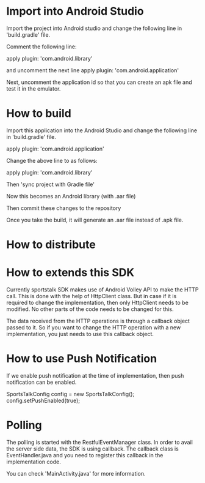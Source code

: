 
 Import into Android Studio
 ==========================
 Import the project into Android studio and change the following line in 'build.gradle' file.
  
  Comment the following line:
  
  apply plugin: 'com.android.library'
  
  and uncomment the next line
  apply plugin: 'com.android.application'
  
  Next, uncomment the application id so that you can create an apk file and test it in the emulator.
  
 
 How to build
 ============
 
 Import this application into the Android Studio and change the following line in 'build.gradle' file.
 
 apply plugin: 'com.android.application'
 
 Change the above line to as follows:
 
 apply plugin: 'com.android.library'
 
 Then 'sync project with Gradle file'
 
 Now this becomes an Android library (with .aar file)
 
 Then commit these changes to the repository
 
 Once you take the build, it will generate an .aar file instead of .apk file.
 
 How to distribute
 =================
 
 
 How to extends this SDK
 =======================
 Currently sportstalk SDK makes use of Android Volley API to make the HTTP call. This is done with the help of HttpClient class.
 But in case if it is required to change the implementation, then only HttpClient needs to be modified. No other parts of the
 code needs to be changed for this.
 
 The data received from the HTTP operations is through a callback object passed to it. So if you want to change the HTTP operation with a new
 implementation, you just needs to use this callback object. 
 
 How to use Push Notification
 ============================
 If we enable push notification at the time of implementation, then push notification can be enabled.
 
 SportsTalkConfig config = new SportsTalkConfig();
 config.setPushEnabled(true);
 
 Polling
 ========
 The polling is started with the RestfulEventManager class. In order to avail the server side data, the SDK is using callback. The callback class is EventHandler.java and you need to register this callback in the implementation code.
 
 You can check 'MainActivity.java' for more information.
 
 